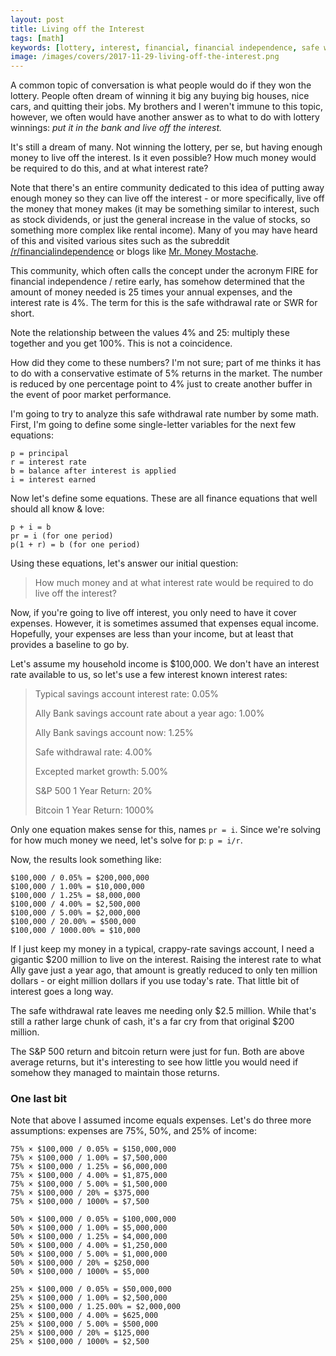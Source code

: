 ```yaml
---
layout: post
title: Living off the Interest
tags: [math]
keywords: [lottery, interest, financial, financial independence, safe withdrawal rate, interest rate, rate]
image: /images/covers/2017-11-29-living-off-the-interest.png
---
```


A common topic of conversation is what people would do if they won the lottery. People often dream of winning it big any buying big houses, nice cars, and quitting their jobs. My brothers and I weren't immune to this topic, however, we often would have another answer as to what to do with lottery winnings: *put it in the bank and live off the interest.*

It's still a dream of many. Not winning the lottery, per se, but having enough money to live off the interest. Is it even possible? How much money would be required to do this, and at what interest rate?

Note that there's an entire community dedicated to this idea of putting away enough money so they can live off the interest - or more specifically, live off the money that money makes (it may be something similar to interest, such as stock dividends, or just the general increase in the value of stocks, so something more complex like rental income). Many of you may have heard of this and visited various sites such as the subreddit [/r/financialindependence](https://www.reddit.com/r/financialindependence/) or blogs like [Mr. Money Mostache](http://www.mrmoneymustache.com/).

This community, which often calls the concept under the acronym FIRE for financial independence / retire early, has somehow determined that the amount of money needed is 25 times your annual expenses, and the interest rate is 4%. The term for this is the safe withdrawal rate or SWR for short.

Note the relationship between the values 4% and 25: multiply these together and you get 100%. This is not a coincidence.

How did they come to these numbers? I'm not sure; part of me thinks it has to do with a conservative estimate of 5% returns in the market. The number is reduced by one percentage point to 4% just to create another buffer in the event of poor market performance.

I'm going to try to analyze this safe withdrawal rate number by some math. First, I'm going to define some single-letter variables for the next few equations:

```
p = principal
r = interest rate
b = balance after interest is applied
i = interest earned
```

Now let's define some equations. These are all finance equations that well should all know & love:

```
p + i = b
pr = i (for one period)
p(1 + r) = b (for one period)
```

Using these equations, let's answer our initial question:

> How much money and at what interest rate would be required to do live off the interest?

Now, if you're going to live off interest, you only need to have it cover expenses. However, it is sometimes assumed that expenses equal income. Hopefully, your expenses are less than your income, but at least that provides a baseline to go by.

Let's assume my household income is $100,000. We don't have an interest rate available to us, so let's use a few interest known interest rates:

> Typical savings account interest rate: 0.05%
>
> Ally Bank savings account rate about a year ago: 1.00%
>
> Ally Bank savings account now: 1.25%
>
> Safe withdrawal rate: 4.00%
>
> Excepted market growth: 5.00%
>
> S&P 500 1 Year Return: 20%
>
> Bitcoin 1 Year Return: 1000%

Only one equation makes sense for this, names `pr = i`. Since we're solving for how much money we need, let's solve for p: `p = i/r`.

Now, the results look something like:

```
$100,000 / 0.05% = $200,000,000
$100,000 / 1.00% = $10,000,000
$100,000 / 1.25% = $8,000,000
$100,000 / 4.00% = $2,500,000
$100,000 / 5.00% = $2,000,000
$100,000 / 20.00% = $500,000
$100,000 / 1000.00% = $10,000
```

If I just keep my money in a typical, crappy-rate savings account, I need a gigantic $200 million to live on the interest. Raising the interest rate to what Ally gave just a year ago, that amount is greatly reduced to only ten million dollars - or eight million dollars if you use today's rate. That little bit of interest goes a long way.

The safe withdrawal rate leaves me needing only $2.5 million. While that's still a rather large chunk of cash, it's a far cry from that original $200 million.

The S&P 500 return and bitcoin return were just for fun. Both are above average returns, but it's interesting to see how little you would need if somehow they managed to maintain those returns.

### One last bit

Note that above I assumed income equals expenses. Let's do three more assumptions: expenses are 75%, 50%, and 25% of income:

```
75% × $100,000 / 0.05% = $150,000,000
75% × $100,000 / 1.00% = $7,500,000
75% × $100,000 / 1.25% = $6,000,000
75% × $100,000 / 4.00% = $1,875,000
75% × $100,000 / 5.00% = $1,500,000
75% × $100,000 / 20% = $375,000
75% × $100,000 / 1000% = $7,500
```

```
50% × $100,000 / 0.05% = $100,000,000
50% × $100,000 / 1.00% = $5,000,000
50% × $100,000 / 1.25% = $4,000,000
50% × $100,000 / 4.00% = $1,250,000
50% × $100,000 / 5.00% = $1,000,000 
50% × $100,000 / 20% = $250,000
50% × $100,000 / 1000% = $5,000
```

```
25% × $100,000 / 0.05% = $50,000,000
25% × $100,000 / 1.00% = $2,500,000
25% × $100,000 / 1.25.00% = $2,000,000
25% × $100,000 / 4.00% = $625,000
25% × $100,000 / 5.00% = $500,000
25% × $100,000 / 20% = $125,000
25% × $100,000 / 1000% = $2,500
```
